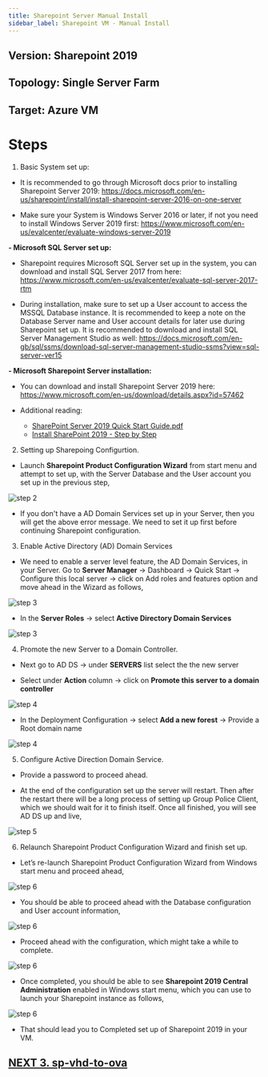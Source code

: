 ```yaml
---
title: Sharepoint Server Manual Install
sidebar_label: Sharepoint VM - Manual Install
---
```



## Version: Sharepoint 2019
## Topology: Single Server Farm
## Target: Azure VM

# Steps

1. Basic System set up:

- It is recommended to go through Microsoft docs prior to installing Sharepoint Server 2019: https://docs.microsoft.com/en-us/sharepoint/install/install-sharepoint-server-2016-on-one-server

- Make sure your System is Windows Server 2016 or later, if not you need to  install Windows Server 2019 first: https://www.microsoft.com/en-us/evalcenter/evaluate-windows-server-2019

**- Microsoft SQL Server set up:**

  - Sharepoint requires Microsoft SQL Server set up in the system, you can download and install SQL Server 2017 from here: https://www.microsoft.com/en-us/evalcenter/evaluate-sql-server-2017-rtm

  - During installation, make sure to set up a User account to access the MSSQL Database instance. It is recommended to keep a note on the Database Server name and User account details for later use during Sharepoint set up. It is recommended to download and install SQL Server Management Studio as well: https://docs.microsoft.com/en-gb/sql/ssms/download-sql-server-management-studio-ssms?view=sql-server-ver15

**- Microsoft Sharepoint Server installation:**

  - You can download and install Sharepoint Server 2019 here: https://www.microsoft.com/en-us/download/details.aspx?id=57462

  - Additional reading:

    - [SharePoint Server 2019 Quick Start Guide.pdf](https://spdocs.blob.core.windows.net/preview/SharePoint%20Server%202019%20Quick%20Start%20Guide.pdf)
    - [Install SharePoint 2019 - Step by Step](https://andreasglaser.com/blog/install-sharepoint-2019)

2. Setting up Sharepoing Configurtion.

- Launch **Sharepoint Product Configuration Wizard** from start menu and attempt to set up, with the Server Database and the User account you set up in the previous step,

![step 2](../../../../../static/img/docs/websites/sharepoint/server/manual-install-1.png)

- If you don't have a AD Domain Services set up in your Server, then you will get the above error message. We need to set it up first before continuing Sharepoint configuration.

3. Enable Active Directory (AD) Domain Services

- We need to enable a server level feature, the AD Domain Services, in your Server. Go to **Server Manager** → Dashboard → Quick Start → Configure this local server → click on Add roles and features option and move ahead in the Wizard as follows,

![step 3](../../../../../static/img/docs/websites/sharepoint/server/manual-install-2.png)

- In the **Server Roles** → select **Active Directory Domain Services**

![step 3](../../../../../static/img/docs/websites/sharepoint/server/manual-install-3.png)

4. Promote the new Server to a Domain Controller.

- Next go to AD DS → under **SERVERS** list select the the new server

- Select under **Action** column → click on **Promote this server to a domain controller** 

![step 4](../../../../../static/img/docs/websites/sharepoint/server/manual-install-4.png)

- In the Deployment Configuration → select **Add a new forest** → Provide a Root domain name 

![step 4](../../../../../static/img/docs/websites/sharepoint/server/manual-install-5.png)

5. Configure Active Direction Domain Service.

- Provide a password to proceed ahead.

- At the end of the configuration set up the server will restart. Then after the restart there will be a long process of setting up Group Police Client, which we should wait for it to finish itself. Once all finished, you will see AD DS up and live,

![step 5](../../../../../static/img/docs/websites/sharepoint/server/manual-install-6.png)

6. Relaunch Sharepoint Product Configuration Wizard and finish set up.

- Let’s re-launch Sharepoint Product Configuration Wizard from Windows start menu and proceed ahead,

![step 6](../../../../../static/img/docs/websites/sharepoint/server/manual-install-7.png)

- You should be able to proceed ahead with the Database configuration and User account information,

![step 6](../../../../../static/img/docs/websites/sharepoint/server/manual-install-8.png)

- Proceed ahead with the configuration, which might take a while to complete.

![step 6](../../../../../static/img/docs/websites/sharepoint/server/manual-install-9.png)

- Once completed, you should be able to see **Sharepoint 2019 Central Administration** enabled in Windows start menu, which you can use to launch your Sharepoint instance as follows,

![step 6](../../../../../static/img/docs/websites/sharepoint/server/manual-install-10.png)

- That should lead you to Completed set up of Sharepoint 2019 in your VM.

## [NEXT 3. sp-vhd-to-ova](https://github.com/k8-proxy/k8-proxy-documentation/blob/master/docs/websites/sharepoint/server/server-setup/3.%20sp-vhd-to-ova.md)
